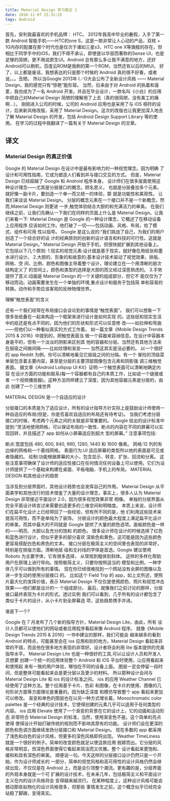 ```yaml
---
title: Material Design 学习笔记 1
date: 2016-11-07 15:31:25
tags: Android
---
```

首先，安利我最喜欢的手机品牌： HTC。
2012年我高中毕业的暑假，入手了第一款 Android 智能手机——HTC的one S，这是一款非常让人心动的产品，双核 + 1G内存的配置在那个时代也是仅次于诸如三星s3、HTC one X等旗舰的存在，但相比于同学手中的iOS，我们不得不承认，即使是以华丽而著称的Sense UI，也是足够的简陋，更不用说原生UI。Android 总有那么多让我不满意的地方，还好Android可以刷机，百度云ROM是我刷的第一个ROM，当然还有以后的MIUI。
好了，以上都是废话，我想表达的只是那个时候的 Android 真的很不好看，或者说。。。丑陋。
所以当Google 2013年 I／O大会公布了全新设计风格 —— Material Design，我的感觉只有“惊艳”能形容。
当然，后来由于对 Android 的执着和喜爱，我也成为了一名 Android 开发。并且在毕业设计，一款名叫《小白》的应用中把自己对Material Design 简陋的理解用了上去（真的很简陋，没有美工的痛啊…）。
刚刚进入公司的时候，公司的 Android 应用也是采用了与 iOS 相符的设计，后来新风格改版，采用了 Material Design。这次的改版也让我更加深入地去了解 Material Design 的开发，包括 Android Design Support Library 等的使用。
在学习的过程中我翻译了一篇有关于 Material Design 的文章。

## 译文
### Material Design 的真正价值
Google 的 Material Design 在设计中是最有影响力的一种视觉理念。因为明确 了设计和可用性指南，它成为塑造人们看到并与接口交互的方式。
但是，Material Design 已经超越了 Google 和 Android 程序本身。
设计师们在很多层面使用这种设计理念——尤其是分层接口的概念。顾名思义， 也就是分层叠加多个元素。就好像一副卡片，要创造一个单一而又统一的体验，那 就是功能性和美观性。
让我们来谈谈 Material Design。
分层的概念元素在一个接口并不是一个新概念。然而,Material Design 则更进 一步,触觉体验结合大胆的和充满活力的审美。
在我们继续之前，让我们先确认一下我们在同样的页面上什么是 Material Design。让我们来看一下:
Material Design 是 Google 的一种设计理念，它概述了在移动设备上应用程序 应该如何工作。他打破了一切——包括动画、风格、布局，给了模式、组件和可用 性以指导。
Google 是这么说的:“我们挑战了自己，为我们的用户创造了一个综合好的设 计的经典原则的创新的设计语言和科技的可行性。这就是 Material Design。”
Material Design 开始于手机，但很快就扩展到其他设备上。它包括以下几个原则:
1.现实的视觉元素:设计就是基于现实，就好像在用纸张和墨水进行设计。
2.大胆的、形象的和故意的:基本设计技术驱动了视觉效果，排版、网格、空 间、比例、颜色和图像主导着整个设计，理论建立在一个用清晰的层次结构定义了 的空间上，颜色和类型的选择是大胆的而又经过深思熟虑的。
3.手势提供了意义:动画是 Material Design 的一个关键的组成部分，但它不 能仅仅为了移动而动。动画需要发生在一个单独的环境,重点设计和服务于包括简 单和容易的转换。动作和手势应该客观的反映物理世界。

理解“触觉表面”的含义

还有一个我们经常在布局接口会谈论到的事情是“触觉表面”。 我们可以想象一下很多张纸叠在一起来构造一个框架来进行设计是如何实现
的。这些纸和现实生活中的纸还是有点不同的，因为他们的形状和形式可以任意修
改——如拉伸和弯曲——但他们以一种看似真实的方式工作着。
如一篇文章《Mobile Design Trends 2015 & 2016》中提到的，把触觉表面当 做一个容器来容纳信息。在设计中容器本身是平的，但有一个淡淡的阴影来区别其 他的容器和分层。当然还有其他方法来在层级之间做间隔——比如纹理和渐变—— 当然这其实是没必要的。
以一个很好的 app Reddit 为例，你可以清晰地看见它层级之间的分隔。有一个 冒险的顶级菜单层包含着主要内容，甚至是分层的主要顶部图像包含元素和阴影强 调三维触觉表面。
据文章《Android Lollipop UI Kit》证明:一个触觉表面可以清晰地确定内容 在设计方面的功能和联系(每一个容器都有自己的本质工作，比如说一个链接或者 一个视频播放器)。这种方法同样建立了深度，因为其他容器元素是分层的，由此 创建了一个三维世界

MATERIAL DESIGN 是一个自适应的设计

分层接口的本质是为了适应设计，所有的设计指导方针实际上是鼓励设计师使用一种自适应的布局(但是，你是否喜欢自适应的布局还有待考证)。 当我们考虑分层接口的时候，考虑两个元素之间的关联是非常重要的。 Google 给出的设计标准中提到:“灵活地使用网格，可以保证布局的一致性、断点的内容在不同的屏幕可以实现回转，并且描述了 app 如何从小屏幕适应到超大 型的屏幕。”
注意事项包括:

断点:宽度包括 480, 600, 840, 960, 1280, 1440 和 1600 像素。
网格:12 列的有边缘的网格和一个基线网格。
表面行为:UI 适应屏幕的类型所以他的表面是可见或者隐藏的。
绘制:功能根据屏幕的大小，包含显示、转变、扩张、回流和分离。 这些注意事项确保了设计师的适应性接口在任何情况任何设备上可以使用。它们为设计师提供了一个基础来构建在桌面、平板电脑、手机上的布局。
MATERIAL DESIGN 和其他设计的趋势

当涉及到分层界面时，其他设计趋势也会发挥自己的作用。
Material Design 从平面美学和其他流行的技术借鉴了大量的设计理念，事实上，很多人认为 Material Design 非常接近平面设计 2.0，因为很多视觉效果非常 相像。
单独的分层界面从完全平面设计转变过来需要创造更多的三维空间和明暗度。 本质上来说，设计师们在扁平化设计上已经带回了一些经验，但有所不同的是，他 们利用这些技术来提高可用性，而不是单纯为了装饰。
分层设计的颜色最大程度上满足扁平化设计的审美，而其中最大的不同就是 Google 提供了大量的颜色选项。面板颜色是一样的——明亮、大胆以及充分的饱和 的颜色。
很多设计师在设计的时候选择了红色和蓝色进行设计，但似乎更多的部分喜欢 深紫色和黄色，这可能是因为这些颜色更容易搭配白色和黑色的文本。
接口分层在极简主义的空间里也表现的非常好，特别是在排版方面。清晰地层 级和无衬线的字体是首选。Google 建议使用 Roboto 为主要字体，它有很多选择， 从常规到粗体到斜体。
这样的多样化帮助用户在原理上进行导向。按照极简主义，只要你按照适当的 模型和比例，一种字体几乎可以做到所有的事情。
现在你已经很难找到一个网站没有全屏的图像以及进一步生动的使用分层接口 的。
比如这个 Field Trip 的 app，如上文所述，使照片最大化的发挥价值，表示 Material Design 不仅仅是使用颜色、照片和视觉冲击效果——他们都是设计的一 个组成部分。
最后，就像我们之前讨论的那样，分层接口最终表现为卡片的形式。透过实例 我们可以看到，几乎所有的设计都包含了类似于卡片的设计，从小卡片到全屏幕选 项，这些趋势携手并进。

谁是下一个?

Google 在 7 月发布了几个新的指导方针，Material Design Lite，由此，所有 设计人员都可以使他们的网站或者应用程序看起来像 Android 程序。
就像《Mobile Design Trends 2015 & 2016》一书中建议的那样，我们可能会
越来越多的看到 Android 的特点，可能甚至会在 ios 应用和别的地方。Material Design 看起来非常的不错，而且他在很多地方表现的非常好。设计者将会利用 lite 版本提供的完美指导水平。
Material Design Lite 也是一种很好的工具,可以让设计人员和开发人员想要 创建一个统一的应用体验整个 Android 和 iOS 平台时使用，让应用看起来和使用起 来有一致的用户体验，哪怕在不同的设备上面。
图层一定会停留一段时间，但是整体可能看起来会是更分层以及更少的材料。 所以那种设计会间与 Material Design Lite 和 ios 的设计标准之间。
ios 的应用 Weather Channel 已经使用了这种方法。整个应用基于卡片、色彩 和图像，在卡片的使用、图像的几何形状方面等方面理论是重叠的。因为缺乏深度 和模仿导致整个 app 看起来更加可以修改。
渐变和单色的图层也在以另一种方式增长着。Monochromatic color palettes 是一个经典的设计技术，它使得创建的元素几乎可以适用于任何类型的内容。
ios 应用 Elevate 使用了一个渐变的背景在它的设计上，它的动画和运动形态 非常符合 Material Design 的标准，当然，使用渐变色不是。这个简单的亮点使得 使得设计开始打破传统的规则而不影响其原有的功能。
设计师们会在更深的颜色和色调方面继续发扬分层接口和 Material Design。 现在多数的 app 都采用了浅色和白色的设计风格，但更多的深色风格即将出现。
Weather TimeLiness 就是一个很好的例子。简单的改变颜色就足以使这款应用 脱颖而出。它分层的风格非常明显，但深色界面使得它看起来简洁而又优雅。整个 设计看起来更饱和、缓和和具有深色的审美。
顺便说一句。今天这样的分层接口设计仍然只是一个开始，作为设计师成长的 一部分，简单的视觉风格和高可用性的设计风格仍然会继续出现，不仅仅是在 Android 上，而是会引领整个潮流。更有趣的是，分层界面的外观本身就是一个可 扩展的设计技术，在未来几年，包括极简主义和平面设计主义在内的设计风格将会 变得越来越流行。
在某种程度上，这种设计风格可能会撼动那些拟物化的设计风格很多，但那些 事情发生之前，这个概念似乎已经完全站稳了脚跟，变得真实。
